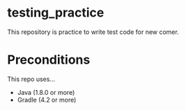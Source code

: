 # testing_practice
This repository is practice to write test code for new comer.

# Preconditions

This repo uses...
* Java (1.8.0 or more)
* Gradle (4.2 or more)



